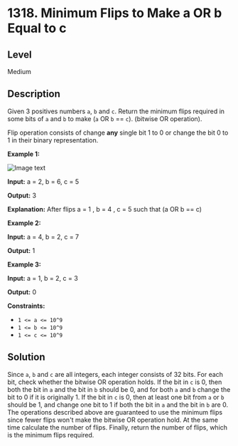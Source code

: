 # 1318. Minimum Flips to Make a OR b Equal to c
## Level
Medium

## Description
Given 3 positives numbers `a`, `b` and `c`. Return the minimum flips required in some bits of `a` and `b` to make (`a` OR `b` == `c`). (bitwise OR operation).

Flip operation consists of change **any** single bit 1 to 0 or change the bit 0 to 1 in their binary representation.

**Example 1:**

![Image text](https://assets.leetcode.com/uploads/2020/01/06/sample_3_1676.png)

**Input:** a = 2, b = 6, c = 5

**Output:** 3

**Explanation:** After flips a = 1 , b = 4 , c = 5 such that (a OR b == c)

**Example 2:**

**Input:** a = 4, b = 2, c = 7

**Output:** 1

**Example 3:**

**Input:** a = 1, b = 2, c = 3

**Output:** 0

**Constraints:**

* `1 <= a <= 10^9`
* `1 <= b <= 10^9`
* `1 <= c <= 10^9`

## Solution
Since `a`, `b` and `c` are all integers, each integer consists of 32 bits. For each bit, check whether the bitwise OR operation holds. If the bit in `c` is 0, then both the bit in `a` and the bit in `b` should be 0, and for both `a` and `b` change the bit to 0 if it is originally 1. If the bit in `c` is 0, then at least one bit from `a` or `b` should be 1, and change one bit to 1 if both the bit in `a` and the bit in `b` are 0. The operations described above are guaranteed to use the minimum flips since fewer flips won't make the bitwise OR operation hold. At the same time calculate the number of flips. Finally, return the number of flips, which is the minimum flips required.
